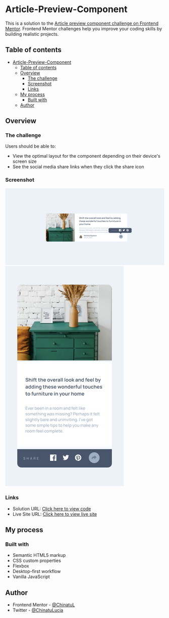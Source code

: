 # Article-Preview-Component

This is a solution to the [Article preview component challenge on Frontend Mentor](https://www.frontendmentor.io/challenges/article-preview-component-dYBN_pYFT). Frontend Mentor challenges help you improve your coding skills by building realistic projects.

## Table of contents

- [Article-Preview-Component](#article-preview-component)
  - [Table of contents](#table-of-contents)
  - [Overview](#overview)
    - [The challenge](#the-challenge)
    - [Screenshot](#screenshot)
    - [Links](#links)
  - [My process](#my-process)
    - [Built with](#built-with)
  - [Author](#author)

## Overview

### The challenge

Users should be able to:

-   View the optimal layout for the component depending on their device's screen size
-   See the social media share links when they click the share icon

### Screenshot

![](./screenshots/desktop-design.png)
![](./screenshots/mobile-design.png)

### Links

-   Solution URL: [Click here to view code](https://github.com/ChinatuL/Article-Preview-Component)
-   Live Site URL: [Click here to view live site](https://chinatul.github.io/Article-Preview-Component/)

## My process

### Built with

-   Semantic HTML5 markup
-   CSS custom properties
-   Flexbox
-   Desktop-first workflow
-   Vanilla JavaScript

## Author

-   Frontend Mentor - [@ChinatuL](https://www.frontendmentor.io/profile/ChinatuL)
-   Twitter - [@ChinatuLucia](https://www.twitter.com/ChinatuLucia)
